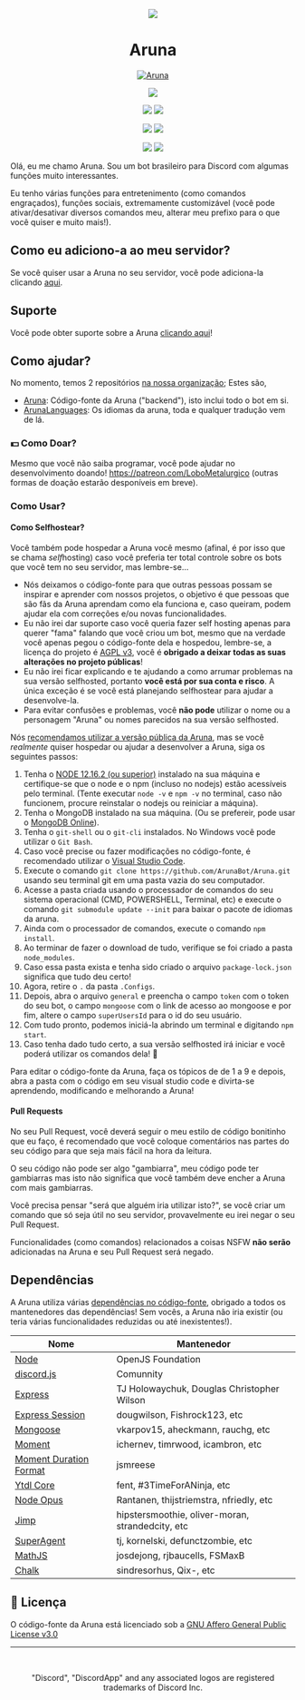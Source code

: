 
<p align="center">
<a href="https://discord.gg/NqbBgEf" target="_blank"><img src="https://discordapp.com/api/guilds/660610178009530380/widget.png"></a>
</p>
<h1 align="center">Aruna</h1>
<p align="center">
<a href="https://top.gg/bot/593303574725787657" target="_blank" >
  <img src="https://top.gg/api/widget/593303574725787657.svg" alt="Aruna" />
</a>
 </p>
<p align="center">
<a href="https://github.com/ArunaBot/Aruna/blob/stable/LICENSE"><img src="https://img.shields.io/badge/license-AGPL%20v3-lightgray.svg"></a>
</p>
<p align="center">
<a href="README_EN.md"><img src="https://img.shields.io/badge/🌐_Readme_📖-Read_In_English-03ebfc.svg"></a>
<a href="README.md"><img src="https://img.shields.io/badge/🌐_Readme_📖-Leia_em_Português-03fc41.svg"></a>
</p>
<p align="center">
<a href="https://github.com/ArunaBot/Aruna/tree/Stable"><img src="https://github.com/ArunaBot/Aruna/workflows/Node.js%20CI/badge.svg?branch=Stable"></a>
<a href="https://github.com/ArunaBot/Aruna/tree/Unstable"><img src="https://github.com/ArunaBot/Aruna/workflows/Node.js%20CI/badge.svg?branch=Unstable"></a>
</p>
<p align="center">
<a href="https://github.com/ArunaBot/Aruna/stargazers"><img src="https://img.shields.io/github/stars/ArunaBot/Aruna.svg?style=social&label=Stars"></a>
<a href="https://github.com/ArunaBot/Aruna/watchers"><img src="https://img.shields.io/github/watchers/ArunaBot/Aruna.svg?style=social&label=Watch"></a>
</p>

Olá, eu me chamo Aruna. Sou um bot brasileiro para Discord com algumas funções muito interessantes.

Eu tenho várias funções para entretenimento (como comandos engraçados), funções sociais, extremamente customizável (você pode ativar/desativar diversos comandos meu, alterar meu prefixo para o que você quiser e muito mais!).

## Como eu adiciono-a ao meu servidor?

Se você quiser usar a Aruna no seu servidor, você pode adiciona-la clicando [aqui](https://discordapp.com/oauth2/authorize?client_id=593303574725787657&scope=bot&permissions=2146954751).

## Suporte

Você pode obter suporte sobre a Aruna [clicando aqui](https://discord.gg/NqbBgEf)!

## Como ajudar?

No momento, temos 2 repositórios [na nossa organização](https://github.com/ArunaBot); Estes são,
* [Aruna](https://github.com/ArunaBot/Aruna): Código-fonte da Aruna ("backend"), isto inclui todo o bot em si.
* [ArunaLanguages](https://github.com/ArunaBot/ArunaLanguages): Os idiomas da aruna, toda e qualquer tradução vem de lá.

### 💵 Como Doar?

Mesmo que você não saiba programar, você pode ajudar no desenvolvimento doando! https://patreon.com/LoboMetalurgico (outras formas de doação estarão desponíveis em breve).

### Como Usar?
#### Como Selfhostear?

Você também pode hospedar a Aruna você mesmo (afinal, é por isso que se chama *self*hosting) caso você preferia ter total controle sobre os bots que você tem no seu servidor, mas lembre-se...
* Nós deixamos o código-fonte para que outras pessoas possam se inspirar e aprender com nossos projetos, o objetivo é que pessoas que são fãs da Aruna aprendam como ela funciona e, caso queiram, podem ajudar ela com correções e/ou novas funcionalidades.
* Eu não irei dar suporte caso você queria fazer self hosting apenas para querer "fama" falando que você criou um bot, mesmo que na verdade você apenas pegou o código-fonte dela e hospedou, lembre-se, a licença do projeto é [AGPL v3](https://github.com/ArunaBot/Aruna/blob/stable/LICENSE), você é **obrigado a deixar todas as suas alterações no projeto públicas**!
* Eu não irei ficar explicando e te ajudando a como arrumar problemas na sua versão selfhosted, portanto **você está por sua conta e risco**. A única exceção é se você está planejando selfhostear para ajudar a desenvolve-la.
* Para evitar confusões e problemas, você **não pode** utilizar o nome ou a personagem "Aruna" ou nomes parecidos na sua versão selfhosted.

Nós [recomendamos utilizar a versão pública da Aruna](https://discordapp.com/oauth2/authorize?client_id=593303574725787657&scope=bot&permissions=2146954751), mas se você *realmente* quiser hospedar ou ajudar a desenvolver a Aruna, siga os seguintes passos:

1. Tenha o [NODE 12.16.2 (ou superior)](https://nodejs.org/en/) instalado na sua máquina e certifique-se que o node e o npm (incluso no nodejs) estão acessíveis pelo terminal. (Tente executar `node -v` e `npm -v` no terminal, caso não funcionem, procure reinstalar o nodejs ou reiniciar a máquina).
2. Tenha o MongoDB instalado na sua máquina. (Ou se prefereir, pode usar o [MongoDB Online](https://mongodb.com/)).
3. Tenha o `git-shell` ou o `git-cli` instalados. No Windows você pode utilizar o `Git Bash`.
4. Caso você precise ou fazer modificações no código-fonte, é recomendado utilizar o [Visual Studio Code](https://code.visualstudio.com/).
5. Execute o comando `git clone https://github.com/ArunaBot/Aruna.git` usando seu terminal git em uma pasta vazia do seu computador.
6. Acesse a pasta criada usando o processador de comandos do seu sistema operacional (CMD, POWERSHELL, Terminal, etc) e execute o comando `git submodule update --init` para baixar o pacote de idiomas da aruna.
7. Ainda com o processador de comandos, execute o comando `npm install`.
8. Ao terminar de fazer o download de tudo, verifique se foi criado a pasta `node_modules`.
9. Caso essa pasta exista e tenha sido criado o arquivo `package-lock.json` significa que tudo deu certo!
10. Agora, retire o `.` da pasta `.Configs`.
11. Depois, abra o arquivo `general` e preencha o campo `token` com o token do seu bot, o campo `mongoose` com o link de acesso ao mongoose e por fim, altere o campo `superUsersId` para o id do seu usuário.
11. Com tudo pronto, podemos iniciá-la abrindo um terminal e digitando `npm start`.
12. Caso tenha dado tudo certo, a sua versão selfhosted irá iniciar e você poderá utilizar os comandos dela! 🎉

Para editar o código-fonte da Aruna, faça os tópicos de de 1 a 9 e depois, abra a pasta com o código em seu visual studio code e divirta-se aprendendo, modificando e melhorando a Aruna!

#### Pull Requests

No seu Pull Request, você deverá seguir o meu estilo de código bonitinho que eu faço, é recomendado que você coloque comentários nas partes do seu código para que seja mais fácil na hora da leitura.

O seu código não pode ser algo "gambiarra", meu código pode ter gambiarras mas isto não significa que você também deve encher a Aruna com mais gambiarras.

Você precisa pensar "será que alguém iria utilizar isto?", se você criar um comando que só seja útil no seu servidor, provavelmente eu irei negar o seu Pull Request.

Funcionalidades (como comandos) relacionados a coisas NSFW **não serão** adicionadas na Aruna e seu Pull Request será negado.

## Dependências

A Aruna utiliza várias [dependências no código-fonte](https://github.com/ArunaBot/Aruna/blob/stable/package.json), obrigado a todos os mantenedores das dependências! Sem vocês, a Aruna não iria existir (ou teria várias funcionalidades reduzidas ou até inexistentes!).

| Nome  | Mantenedor |
| ------------- | ------------- |
| [Node](https://nodejs.org/en/) | OpenJS Foundation  |
| [discord.js](https://discord.js.org/) | Comunnity  |
| [Express](https://github.com/expressjs/express) | TJ Holowaychuk, Douglas Christopher Wilson  |
| [Express Session](https://github.com/expressjs/session) |  dougwilson, Fishrock123, etc |
| [Mongoose](http://mongoosejs.com/) |  vkarpov15, aheckmann, rauchg, etc  |
| [Moment](http://momentjs.com) |  ichernev, timrwood, icambron, etc  |
| [Moment Duration Format](https://github.com/jsmreese/moment-duration-format) |  jsmreese  |
| [Ytdl Core](https://github.com/fent/node-ytdl-core) |  fent, #3TimeForANinja, etc  |
| [Node Opus](github.com/Rantanen/node-opus) |  Rantanen, thijstriemstra, nfriedly, etc  |
| [Jimp](github.com/oliver-moran/jimp) |  hipstersmoothie, oliver-moran, strandedcity, etc  |
| [SuperAgent](github.com/visionmedia/superagent) |  tj, kornelski, defunctzombie, etc  |
| [MathJS](https://mathjs.org/) |  josdejong, rjbaucells, FSMaxB  |
| [Chalk](github.com/chalk/chalk) |  sindresorhus, Qix-, etc  |

## 📄 Licença

O código-fonte da Aruna está licenciado sob a [GNU Affero General Public License v3.0](https://github.com/ArunaBot/Aruna/blob/stable/LICENSE)

<hr>
<br>
<p align="center">"Discord", "DiscordApp" and any associated logos are registered trademarks of Discord Inc.</p>